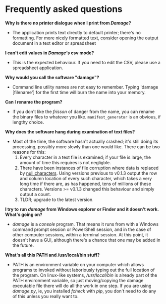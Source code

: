 # Frequently asked questions

**Why is there no printer dialogue when I print from _Damage_?**

* The application prints text directly to default printer; there's no formatting. For more nicely formatted text, consider opening the output document in a text editor or spreadsheet

**I can't edit values in _Damage's_ csv mode?**

* This is the expected behaviour. If you need to edit the CSV, please use a spreadsheet application.

**Why would you call the software "damage"?**

* Command line utility names are not easy to remember. Typing 'damage [filename'] for the first time will burn the name into your memory.

**Can I rename the program?**

* If you don't like the *frisson* of danger from the name, you can rename the binary files to whatever you like. `manifest_generator` is an obvious, if lengthy choice.

**Why does the software hang during examination of text files?**

* Most of the time, the software hasn't actually crashed; it's still doing its processing, possibly more slowly than one would like. There can be two reasons for this:
	1. Every character in a text file is examined; if your file is large, the amount of time this requires is not negligble.
	2. There have been instances of file corruption where data is replaced by [null characters](https://en.wikipedia.org/wiki/Null_character). Using versions previous to v0.1.3 output the row and column location of every such character, which takes a very long time if there are, as has happened, tens of millions of these characters. Versions >= v0.1.3 changed this behaviour and simply output a count.
	3. TLDR; upgrade to the latest version.

**I try to run _damage_ from Windows explorer or Finder and it doesn't work. What's going on?**

* _damage_ is a _console_ program. That means it runs from with a Windows command prompt session or PowerShell session, and in the case of other computer sessions, within a terminal session. At this point, it doesn't have a GUI, although there's a chance that one may be added in the future.

**What's all this PATH and /usr/local/bin stuff?**

* PATH is an environment variable on your computer which allows programs to invoked without laboriously typing out the full location of the program. On linux-like systems, _/usr/local/bin_ is already part of the PATH environment variable, so just moving/copying the damage executable file there will do all the work in one step. If you are using _damage.py_, ie, you installed _fcheck_ with _pip_, you don't need to do any of this unless you really want to.
 
